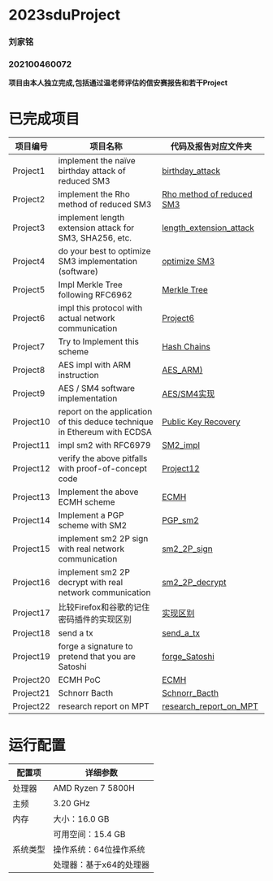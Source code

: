 # 2023sduProject
### 刘家铭
### 202100460072
**项目由本人独立完成,包括通过温老师评估的信安赛报告和若干Project**

# 已完成项目
| 项目编号     | 项目名称      | 代码及报告对应文件夹   |
| ------ | ------ | ------  |
| Project1 | implement the naïve birthday attack of reduced SM3 |  [birthday_attack](https://github.com/Ljm200301/2023sdu/edit/main/Project1) |
| Project2 | implement the Rho method of reduced SM3 |  [Rho method of reduced SM3](https://github.com/Ljm200301/2023sdu/edit/main/Project2) |
| Project3 | implement length extension attack for SM3, SHA256, etc. | [length_extension_attack](https://github.com/Ljm200301/2023sdu/edit/main/Project3) |
| Project4 | do your best to optimize SM3 implementation (software) |   [optimize SM3](https://github.com/Ljm200301/2023sdu/edit/main/Project4) |
| Project5 | Impl Merkle Tree following RFC6962 |   [Merkle Tree](https://github.com/Ljm200301/2023sdu/edit/main/Project5) |
| Project6 | impl this protocol with actual network communication  |   [Project6](https://github.com/Ljm200301/2023sdu/edit/main/Project7) |
| Project7 | Try to Implement this scheme |   [Hash Chains](https://github.com/Ljm200301/2023sdu/edit/main/Project7) |
| Project8 | AES impl with ARM instruction  |   [AES_ARM)](https://github.com/Ljm200301/2023sdu/edit/main/Project8) |
| Project9 | AES / SM4 software implementation|  [AES/SM4实现](https://github.com/Ljm200301/2023sdu/edit/main/Project9) |
| Project10 | report on the application of this deduce technique in Ethereum with ECDSA |   [Public Key Recovery](https://github.com/Ljm200301/2023sdu/edit/main/Project9) |
| Project11 | impl sm2 with RFC6979|   [SM2_impl](https://github.com/Ljm200301/2023sdu/edit/main/Project11) |
| Project12 | verify the above pitfalls with proof-of-concept code  |   [Project12](https://github.com/Ljm200301/2023sdu/edit/main/Project12) |
| Project13 | Implement the above ECMH scheme |   [ECMH](https://github.com/Ljm200301/2023sdu/edit/main/Project13) |
| Project14 | Implement a PGP scheme with SM2 |   [PGP_sm2](https://github.com/Ljm200301/2023sdu/edit/main/Project14) |
| Project15 | implement sm2 2P sign with real network communication  |   [sm2_2P_sign](https://github.com/Ljm200301/2023sdu/edit/main/Project15) |
| Project16 | implement sm2 2P decrypt with real network communication|   [sm2_2P_decrypt](https://github.com/Ljm200301/2023sdu/edit/main/Project16) |
| Project17| 比较Firefox和谷歌的记住密码插件的实现区别 |   [实现区别](https://github.com/Ljm200301/2023sdu/edit/main/Project17) |
| Project18 | send a tx |   [send_a_tx](https://github.com/Ljm200301/2023sdu/edit/main/Project18) |
| Project19 | forge a signature to pretend that you are Satoshi |   [forge_Satoshi](https://github.com/Ljm200301/2023sdu/edit/main/Project19) |
| Project20 | ECMH PoC |   [ECMH](https://github.com/Ljm200301/2023sdu/blob/main/Project13/README.md) |
| Project21 | Schnorr Bacth |   [Schnorr_Bacth](https://github.com/Ljm200301/2023sdu/edit/main/Project21) |
| Project22 | research report on MPT |   [research_report_on_MPT](https://github.com/Ljm200301/2023sdu/edit/main/Project22) |
# 运行配置
| 配置项 | 详细参数                  |
| ------ | ------------------------ |
| 处理器 | AMD Ryzen 7 5800H        |
| 主频   | 3.20 GHz                 |
| 内存   | 大小：16.0 GB           |
|        | 可用空间：15.4 GB       |
| 系统类型 | 操作系统：64位操作系统 |
|         | 处理器：基于x64的处理器 |
